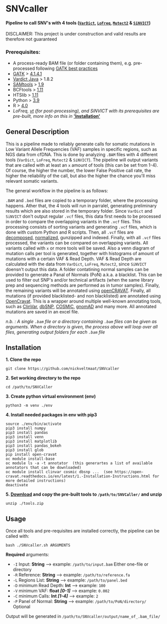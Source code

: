 # SNVcaller
#### **Pipeline to call SNV's with 4 tools ([`VarDict`](https://pubmed.ncbi.nlm.nih.gov/27060149/), [`LoFreq`](https://www.ncbi.nlm.nih.gov/pmc/articles/PMC3526318/), [`Mutect2`](https://www.biorxiv.org/content/10.1101/861054v1) & [`SiNVICT`](https://pubmed.ncbi.nlm.nih.gov/27531099/))**

DISCLAIMER: This project is under construction and valid results are therefore not guaranteed

### Prerequisites:
 * A process-ready BAM file (or folder containing them), e.g. pre-processed following [GATK best practices](https://gatk.broadinstitute.org/hc/en-us/articles/360035535912-Data-pre-processing-for-variant-discovery)
 * [GATK](https://gatk.broadinstitute.org/hc/en-us) > [4.1.4.1](https://github.com/broadinstitute/gatk/releases/tag/4.1.4.1)
 * [Vardict Java](https://bioconda.github.io/recipes/vardict-java/README.html) > 1.8.2
 * [SAMtools](http://www.htslib.org/) > [1.9](http://www.htslib.org/download/)
 * BCFtools > [1.11](http://www.htslib.org/download/)
 * HTSlib > [1.11](http://www.htslib.org/download/)
 * Python > [3.9](https://www.python.org/downloads/release/python-390/)
 * R > [4.0](https://cran.r-project.org/bin/windows/base/)
 * *LoFreq, [vt](https://github.com/atks/vt) (for post-processing), and SiNVICT with its prerequisites are pre-built, more info on this in* [__'Installation'__](https://github.com/nickveltmaat/SNVcaller/blob/main/README.md#installation)

## General Description
This is a pipeline made to reliably generate calls for somatic mutations in Low Variant Allele Frequencies (VAF) samples in specific regions, such as NGS data from cfDNA. This is done by analyzing `.BAM` files with 4 different tools (`VarDict`, `LoFreq`, `Mutect2` & `SiNVICT`). The pipeline will output variants that are called with at least an `x` amount of tools (this can be set from 1-4). Of course, the higher the number, the lower False Positive call rate, the higher the reliability of the call, but also the higher the chance you'll miss relevant somatic variants. 

The general workflow in the pipeline is as follows: 

`.BAM` and `.bed` files are copied to a temporary folder, where the processing happens. Ather that, the 4 tools will run in parralel, generating preliminary results which are also stored in the temporary folder. Since `VarDict` and `SiNVICT` don't output regular `.vcf` files, this data first needs to be processed in order to compare the overlapping variants in the `.vcf` files. This processing consists of sorting variants and generating `.vcf` files, which is done with custom Python and R scripts. Then, all `.vcf` files are [decomposed](https://genome.sph.umich.edu/wiki/Vt#Decompose), [normalized](https://genome.sph.umich.edu/wiki/Vt#Normalization), gunzipped and indexed. Finally, with all `.vcf` files processed, the variants can be compared on overlapping variants. All variants called with `x` or more tools will be saved. Also a venn diagram of mutation calls per tool is generated, together with histograms of amount of mutations with a certain VAF & Read Depth. VAF & Read Depth are calculated with the data from `VarDict`, `LoFreq`, `Mutect2`, since `SiNVICT` doensn't output this data. A folder contatining normal samples can be provided to generate a Panal of Normals (PoN) a.k.a. a blacklist. This can be used to filter out SNP's and/or technical artifacts (when the same library prep and sequencing methods are performed as in tumor samples). Finally, the remaining variants will be annotated using [openCRAVAT](https://opencravat.org/). Finally, all mutations (if provided blacklisted- and non blacklisted) are annotated using [OpenCravat](https://open-cravat.readthedocs.io/en/latest/quickstart.html). This is a wrapper around multiple well-known annotating tools, such as [ClinVar](https://www.ncbi.nlm.nih.gov/clinvar/), [dbSNP](https://www.ncbi.nlm.nih.gov/snp/), [COSMIC](https://cancer.sanger.ac.uk/cosmic), [gnomAD](https://gnomad.broadinstitute.org/) and many more. All annotated mutations are saved in an excel file. 

*n.b. : A single `.bam` file or a directory containing `.bam` files can be given as arguments. When a directory is given, the process above will loop over all files, generating output folders for each `.bam` file* 



## Installation
**1. Clone the repo**

`git clone https://github.com/nickveltmaat/SNVcaller`

**2. Set working directory to the repo**

`cd /path/to/SNVCaller`

**3. Create python virtual environment (env)**

`python3 -m venv ./env`

**4. Install needed packages in env with pip3**

```
source ./env/bin/activate
pip3 install numpy
pip3 install pandas
pip3 install venn
pip3 install matplotlib
pip3 install pandas_bokeh
pip3 install glob
pip install open-cravat
oc module install-base
oc module ls -a -t annotator  (this generartes a list of available annotators that can be downloaded)
oc module install clinvar cosmic dbsnp ...  (see https://open-cravat.readthedocs.io/en/latest/1.-Installation-Instructions.html for more detailed instructions)
deactivate
```
**5. [Download](https://drive.google.com/drive/folders/1QBt0NdPqjQU_y-A7omxoyiPfl1DL65Xn?usp=sharing) and copy the pre-built tools to `/path/to/SNVCaller/` and unzip**
 
 `unzip ./tools.zip`

## Usage
Once all tools and pre-requisites are installed correctly, the pipeline can be called with: 

`bash ./SNVcaller.sh ARGUMENTS`

**Required** arguments:
- `-I` Input:              **String**   --> example: `/path/to/input.bam` Either one-file or directory
- `-R` Reference:          **String**    --> example: `/path/to/reference.fa`
- `-L` Regions List:       **String**    --> example: `/path/to/panel.bed`
- `-D` minimum Read Depth:  **Int**       --> example: `100`
- `-V` minimum VAF:         __float *[0-1]*__  --> example: `0.002`
- `-C` minimum Calls:       __Int *[1-4]*__ --> example: `2`
- `-P` Panel of Normal:     **String** --> example: `/path/to/PoN/directory/` Optional


Output will be generated in `/path/to/SNVcaller/output/name_of_.bam_file/`
